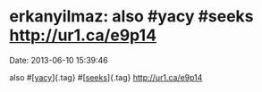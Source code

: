 erkanyilmaz: also \#yacy \#seeks http://ur1.ca/e9p14
====================================================

Date: 2013-06-10 15:39:46

also \#[[yacy](http://identi.ca/tag/yacy)]{.tag}
\#[[seeks](http://identi.ca/tag/seeks)]{.tag} <http://ur1.ca/e9p14>
